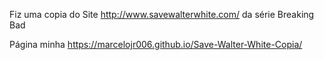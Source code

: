 Fiz uma copia do Site http://www.savewalterwhite.com/ da série Breaking Bad

Página minha https://marcelojr006.github.io/Save-Walter-White-Copia/
